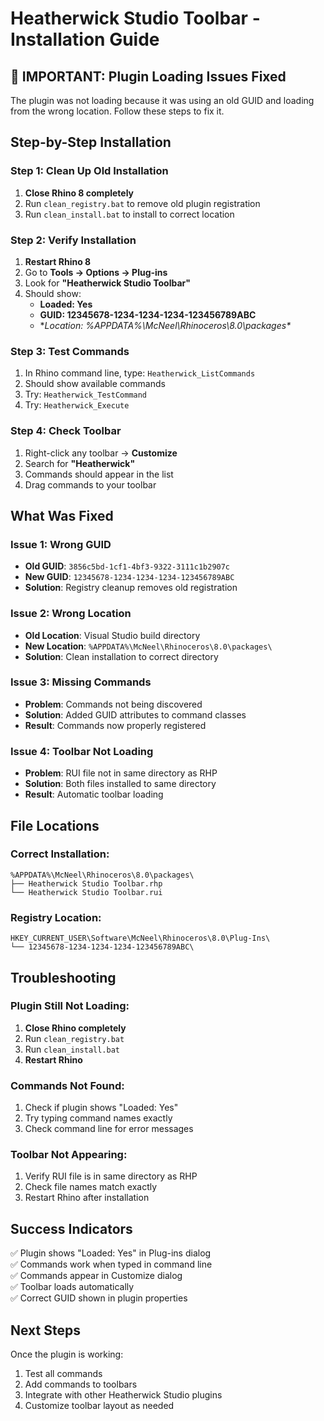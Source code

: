 # Heatherwick Studio Toolbar - Installation Guide

## 🚨 **IMPORTANT: Plugin Loading Issues Fixed**

The plugin was not loading because it was using an old GUID and loading from the wrong location. Follow these steps to fix it.

## **Step-by-Step Installation**

### **Step 1: Clean Up Old Installation**
1. **Close Rhino 8 completely**
2. Run `clean_registry.bat` to remove old plugin registration
3. Run `clean_install.bat` to install to correct location

### **Step 2: Verify Installation**
1. **Restart Rhino 8**
2. Go to **Tools → Options → Plug-ins**
3. Look for **"Heatherwick Studio Toolbar"**
4. Should show:
   - **Loaded: Yes**
   - **GUID: 12345678-1234-1234-1234-123456789ABC**
   - **Location: %APPDATA%\McNeel\Rhinoceros\8.0\packages\**

### **Step 3: Test Commands**
1. In Rhino command line, type: `Heatherwick_ListCommands`
2. Should show available commands
3. Try: `Heatherwick_TestCommand`
4. Try: `Heatherwick_Execute`

### **Step 4: Check Toolbar**
1. Right-click any toolbar → **Customize**
2. Search for **"Heatherwick"**
3. Commands should appear in the list
4. Drag commands to your toolbar

## **What Was Fixed**

### **Issue 1: Wrong GUID**
- **Old GUID**: `3856c5bd-1cf1-4bf3-9322-3111c1b2907c`
- **New GUID**: `12345678-1234-1234-1234-123456789ABC`
- **Solution**: Registry cleanup removes old registration

### **Issue 2: Wrong Location**
- **Old Location**: Visual Studio build directory
- **New Location**: `%APPDATA%\McNeel\Rhinoceros\8.0\packages\`
- **Solution**: Clean installation to correct directory

### **Issue 3: Missing Commands**
- **Problem**: Commands not being discovered
- **Solution**: Added GUID attributes to command classes
- **Result**: Commands now properly registered

### **Issue 4: Toolbar Not Loading**
- **Problem**: RUI file not in same directory as RHP
- **Solution**: Both files installed to same directory
- **Result**: Automatic toolbar loading

## **File Locations**

### **Correct Installation:**
```
%APPDATA%\McNeel\Rhinoceros\8.0\packages\
├── Heatherwick Studio Toolbar.rhp
└── Heatherwick Studio Toolbar.rui
```

### **Registry Location:**
```
HKEY_CURRENT_USER\Software\McNeel\Rhinoceros\8.0\Plug-Ins\
└── 12345678-1234-1234-1234-123456789ABC\
```

## **Troubleshooting**

### **Plugin Still Not Loading:**
1. **Close Rhino completely**
2. Run `clean_registry.bat`
3. Run `clean_install.bat`
4. **Restart Rhino**

### **Commands Not Found:**
1. Check if plugin shows "Loaded: Yes"
2. Try typing command names exactly
3. Check command line for error messages

### **Toolbar Not Appearing:**
1. Verify RUI file is in same directory as RHP
2. Check file names match exactly
3. Restart Rhino after installation

## **Success Indicators**

✅ Plugin shows "Loaded: Yes" in Plug-ins dialog  
✅ Commands work when typed in command line  
✅ Commands appear in Customize dialog  
✅ Toolbar loads automatically  
✅ Correct GUID shown in plugin properties  

## **Next Steps**

Once the plugin is working:
1. Test all commands
2. Add commands to toolbars
3. Integrate with other Heatherwick Studio plugins
4. Customize toolbar layout as needed 